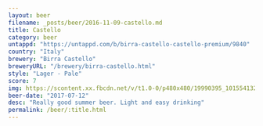 ```yaml
---
layout: beer
filename: _posts/beer/2016-11-09-castello.md
title: Castello
category: beer
untappd: "https://untappd.com/b/birra-castello-castello-premium/9840"
country: "Italy"
brewery: "Birra Castello"
breweryURL: "/brewery/birra-castello.html"
style: "Lager - Pale"
score: 7
img: https://scontent.xx.fbcdn.net/v/t1.0-0/p480x480/19990395_10155413285683745_8995265912889057333_n.jpg?_nc_cat=106&_nc_ht=scontent.xx&oh=415517c3958e273ddc366a9750e4db0f&oe=5D78CD15
beer-date: "2017-07-12"
desc: "Really good summer beer. Light and easy drinking"
permalink: /beer/:title.html
---
```

